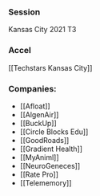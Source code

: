
### Session
Kansas City 2021 T3

### Accel
[[Techstars Kansas City]]

### Companies:
- [[Afloat]]
- [[AlgenAir]]
- [[BuckUp]]
- [[Circle Blocks Edu]]
- [[GoodRoads]]
- [[Gradient Health]]
- [[MyAniml]]
- [[NeuroGeneces]]
- [[Rate Pro]]
- [[Telememory]]



